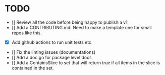 # TODO

-   [] Review all the code before being happy to publish a v1
-   [] Add a CONTRIBUTING.md. Need to make a template one for small repos like this.
-   [x] Add github actions to run unit tests etc.
-   [] Fix the linting issues (documentations)
-   [] Add a doc.go for package level docs
-   [] Add a ContainsSlice to set that will return true if all items in the slice is contained in the set.
